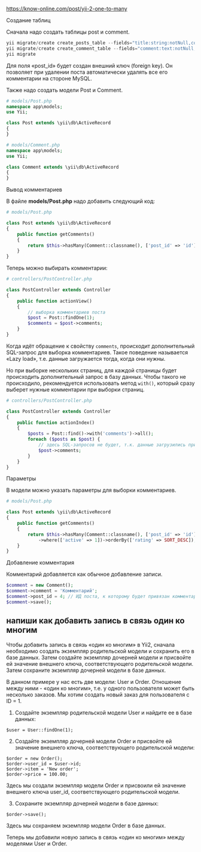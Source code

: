 https://know-online.com/post/yii-2-one-to-many

Создание таблиц

Сначала надо создать таблицы post и comment.

```php
yii migrate/create create_posts_table --fields="title:string:notNull,content:text"
yii migrate/create create_comment_table --fields="comment:text:notNull,post_id:integer:foreignKey(post)"
yii migrate
```

Для поля «post_id» будет создан внешний ключ (foreign key). Он позволяет при удалении поста автоматически удалять все его комментарии на стороне MySQL.

Также надо создать модели Post и Comment.

```php
# models/Post.php
namespace app\models;
use Yii;

class Post extends \yii\db\ActiveRecord
{
}
```

```php
# models/Comment.php
namespace app\models;
use Yii;

class Comment extends \yii\db\ActiveRecord
{
}
```

Вывод комментариев

В файле **models/Post.php** надо добавить следующий код:

```php
# models/Post.php

class Post extends \yii\db\ActiveRecord
{
    public function getComments()
    {
        return $this->hasMany(Comment::classname(), ['post_id' => 'id']);
    }
}
```

Теперь можно выбирать комментарии:

```php
# controllers/PostController.php

class PostController extends Controller
{
    public function actionView()
    {
        // выборка комментариев поста
        $post = Post::findOne(1);
        $comments = $post->comments;
    }
}
```

Когда идёт обращение к свойству `comments`, происходит дополнительный SQL-запрос для выборка комментариев. Такое поведение называется «Lazy load», т.е. данные загружается тогда, когда они нужны.

Но при выборке нескольких страниц, для каждой страницы будет происходить дополнительный запрос в базу данных. Чтобы такого не происходило, рекомендуется использовать метод `with()`, который сразу выберет нужные комментарии при выборки страниц.

```php
# controllers/PostController.php

class PostController extends Controller
{
    public function actionIndex()
    {
        $posts = Post::find()->with('comments')->all();
        foreach ($posts as $post) {
            // здесь SQL-запросов не будет, т.к. данные загрузились при выборке постов
            $post->comments;
        }
    }
}
```

Параметры

В модели можно указать параметры для выборки комментариев.

```php
# models/Post.php

class Post extends \yii\db\ActiveRecord
{
    public function getComments()
    {
        return $this->hasMany(Comment::classname(), ['post_id' => 'id'])
            ->where(['active' => 1])->orderBy(['rating' => SORT_DESC]);
    }
}
```

Добавление комментария

Комментарий добавляется как обычное добавление записи.

```php
$comment = new Comment();
$comment->comment = 'Комментарий';
$comment->post_id = 4; // ИД поста, к которому будет привязан комментарий
$comment->save();
```

## напиши как добавить запись в связь один ко многим

Чтобы добавить запись в связь «один ко многим» в Yii2, сначала необходимо создать экземпляр родительской модели и сохранить его в базе данных. Затем создайте экземпляр дочерней модели и присвойте ей значение внешнего ключа, соответствующего родительской модели. Затем сохраните экземпляр дочерней модели в базе данных.

В данном примере у нас есть две модели: User и Order. Отношение между ними - «один ко многим», т.е. у одного пользователя может быть несколько заказов. Мы хотим создать новый заказ для пользователя с ID = 1.

1. Создайте экземпляр родительской модели User и найдите ее в базе данных:

```
$user = User::findOne(1);
```


2. Создайте экземпляр дочерней модели Order и присвойте ей значение внешнего ключа, соответствующего родительской модели:

```
$order = new Order();
$order->user_id = $user->id;
$order->item = 'New order';
$order->price = 100.00;
```


Здесь мы создали экземпляр модели Order и присвоили ей значение внешнего ключа user_id, соответствующего родительской модели.

3. Сохраните экземпляр дочерней модели в базе данных:

```
$order->save();
```


Здесь мы сохраняем экземпляр модели Order в базе данных.

Теперь мы добавили новую запись в связь «один ко многим» между моделями User и Order.

